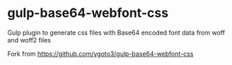 # gulp-base64-webfont-css
Gulp plugin to generate css files with Base64 encoded font data from woff and woff2 files

Fork from https://github.com/ygoto3/gulp-base64-webfont-css
